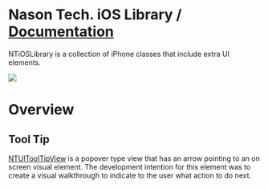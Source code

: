 # Nason Tech. iOS Library / [Documentation][]

NTiOSLibrary is a collection of iPhone classes that include extra UI elements.

[![](http://nasontech.github.com/NTiOSLibrary/Artwork/NTUIToolTipViewDemo-125x243.png)](http://nasontech.github.com/NTiOSLibrary/Artwork/NTUIToolTipViewDemo-250x486.png)

# Overview

## Tool Tip

[NTUIToolTipView][] is a popover type view that has an arrow pointing to an on screen visual element. The development intention for this element was to create a visual walkthrough to indicate to the user what action to do next.

[Documentation]: http://NasonTech.github.com/NTiOSLibrary/Documentation/
[NTUIToolTipView]: http://NasonTech.github.com/NTiOSLibrary/Documentation/Classes/NTUIToolTipView.html
